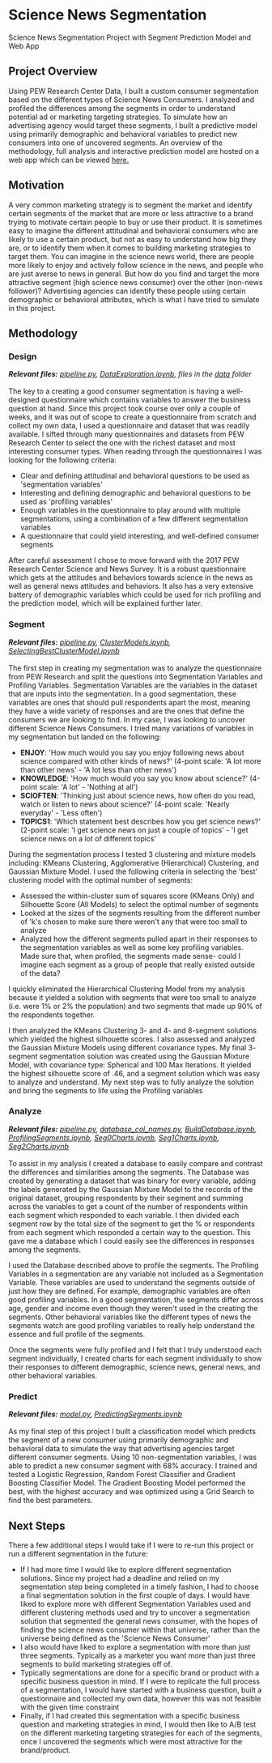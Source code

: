 # Science News Segmentation
Science News Segmentation Project with Segment Prediction Model and Web App

## Project Overview
Using PEW Research Center Data, I built a custom consumer segmentation based on the different types of Science News Consumers. I analyzed and profiled the differences among the segments in order to understand potential ad or marketing targeting strategies. To simulate how an advertising agency would target these segments, I built a predictive model using primarily demographic and behavioral variables to predict new consumers into one of uncovered segments. An overview of the methodology, full analysis and interactive prediction model are hosted on a web app which can be viewed [here.](/segmentscinews.com)

## Motivation
A very common marketing strategy is to segment the market and identify certain segments of the market that are more or less attractive to a brand trying to motivate certain people to buy or use their product. It is sometimes easy to imagine the different attitudinal and behavioral consumers who are likely to use a certain product, but not as easy to understand how big they are, or to identify them when it comes to building marketing strategies to target them. You can imagine in the science news world, there are people more likely to enjoy and actively follow science in the news, and people who are just averse to news in general. But how do you find and target the more attractive segment (high science news consumer) over the other (non-news follower)? Advertising agencies can identify these people using certain demographic or behavioral attributes, which is what I have tried to simulate in this project.

## Methodology
### Design
***Relevant files:** [pipeline.py](https://github.com/taysummers/science_news_segmentation/blob/master/pipeline.py), [DataExploration.ipynb](https://github.com/taysummers/science_news_segmentation/blob/master/JupyterNotebookWork/DataExploration.ipynb), files in the [data](https://github.com/taysummers/science_news_segmentation/tree/master/data/2017%20Pew%20Research%20Center%20Science%20and%20News%20Survey) folder*<br>
<br>
The key to a creating a good consumer segmentation is having a well-designed questionnaire which contains variables to answer the business question at hand. Since this project took course over only a couple of weeks, and it was out of scope to create a questionnaire from scratch and collect my own data, I used a questionnaire and dataset that was readily available. I sifted through many questionnaires and datasets from PEW Research Center to select the one with the richest dataset and most interesting consumer types. When reading through the questionnaires I was looking for the following criteria:
- Clear and defining attitudinal and behavioral questions to be used as 'segmentation variables'
- Interesting and defining demographic and behavioral questions to be used as 'profiling variables'
- Enough variables in the questionnaire to play around with multiple segmentations, using a combination of a few different segmentation variables
- A questionnaire that could yield interesting, and well-defined consumer segments

After careful assessment I chose to move forward with the 2017 PEW Research Center Science and News Survey. It is a robust questionnaire which gets at the attitudes and behaviors towards science in the news as well as general news attitudes and behaviors. It also has a very extensive battery of demographic variables which could be used for rich profiling and the prediction model, which will be explained further later.

### Segment
***Relevant files:** [pipeline.py](https://github.com/taysummers/science_news_segmentation/blob/master/pipeline.py), [ClusterModels.ipynb](https://github.com/taysummers/science_news_segmentation/blob/master/JupyterNotebookWork/ClusterModels.ipynb), [SelectingBestClusterModel.ipynb](https://github.com/taysummers/science_news_segmentation/blob/master/JupyterNotebookWork/SelectingBestClusterModel.ipynb)*<br>
<br>
The first step in creating my segmentation was to analyze the questionnaire from PEW Research and split the questions into Segmentation Variables and Profiling Variables. Segmentation Variables are the variables in the dataset that are inputs into the segmentation. In a good segmentation, these variables are ones that should pull respondents apart the most, meaning they have a wide variety of responses and are the ones that define the consumers we are looking to find. In my case, I was looking to uncover different Science News Consumers. I tried many variations of variables in my segmentation but landed on the following:
- **ENJOY**: 'How much would you say you enjoy following news about science compared with other kinds of news?' (4-point scale: 'A lot more than other news' - 'A lot less than other news')
- **KNOWLEDGE**: 'How much would you say you know about science?' (4-point scale: 'A lot' - 'Nothing at all')
- **SCIOFTEN**: 'Thinking just about science news, how often do you read, watch or listen to news about science?' (4-point scale: 'Nearly everyday' - 'Less often')
- **TOPICS1**: 'Which statement best describes how you get science news?' (2-point scale: 'I get science news on just a couple of topics' - 'I get science news on a lot of different topics'

During the segmentation process I tested 3 clustering and mixture models including: KMeans Clustering, Agglomerative (Hierarchical) Clustering, and Gaussian Mixture Model. I used the following criteria in selecting the 'best' clustering model with the optimal number of segments:
- Assessed the within-cluster sum of squares score (KMeans Only) and Silhouette Score (All Models) to select the optimal number of segments
- Looked at the sizes of the segments resulting from the different number of 'k's chosen to make sure there weren't any that were too small to analyze
- Analyzed how the different segments pulled apart in their responses to the segmentation variables as well as some key profiling variables. Made sure that, when profiled, the segments made sense- could I imagine each segment as a group of people that really existed outside of the data? 

I quickly eliminated the Hierarchical Clustering Model from my analysis because it yielded a solution with segments that were too small to analyze (i.e. were 1% or 2% the population) and two segments that made up 90% of the respondents together.

I then analyzed the KMeans Clustering 3- and 4- and 8-segment solutions which yielded the highest silhouette scores. I also assessed and analyzed the Gaussian Mixture Models using different covariance types. My final 3- segment segmentation solution was created using the Gaussian Mixture Model, with covariance type: Spherical and 100 Max Iterations. It yielded the highest silhouette score of .46, and a segment solution which was easy to analyze and understand. My next step was to fully analyze the solution and bring the segments to life using the Profiling variables

### Analyze
***Relevant files:** [pipeline.py](https://github.com/taysummers/science_news_segmentation/blob/master/pipeline.py), [database_col_names.py](https://github.com/taysummers/science_news_segmentation/blob/master/database_col_names.py), [BuildDatabase.ipynb](https://github.com/taysummers/science_news_segmentation/blob/master/JupyterNotebookWork/BuildDataBase.ipynb), [ProfilingSegments.ipynb](https://github.com/taysummers/science_news_segmentation/blob/master/JupyterNotebookWork/ProfilingSegments.ipynb), [Seg0Charts.ipynb](https://github.com/taysummers/science_news_segmentation/blob/master/JupyterNotebookWork/Seg0Charts.ipynb), [Seg1Charts.ipynb](https://github.com/taysummers/science_news_segmentation/blob/master/JupyterNotebookWork/Seg1Charts.ipynb), [Seg2Charts.ipynb](https://github.com/taysummers/science_news_segmentation/blob/master/JupyterNotebookWork/Seg2Charts.ipynb)*<br>
<br>
To assist in my analysis I created a database to easily compare and contrast the differences and similarities among the segments. The Database was created by generating a dataset that was binary for every variable, adding the labels generated by the Gaussian Mixture Model to the records of the original dataset, grouping respondents by their segment and summing across the variables to get a count of the number of respondents within each segment which responded to each variable. I then divided each segment row by the total size of the segment to get the % or respondents from each segment which responded a certain way to the question. This gave me a database which I could easily see the differences in responses among the segments. 

I used the Database described above to profile the segments. The Profiling Variables in a segmentation are any variable not included as a Segmentation Variable. These variables are used to understand the segments outside of just how they are defined. For example, demographic variables are often good profiling variables. In a good segmentation, the segments differ across age, gender and income even though they weren't used in the creating the segments. Other behavioral variables like the different types of news the segments watch are good profiling variables to really help understand the essence and full profile of the segments. 

Once the segments were fully profiled and I felt that I truly understood each segment individually, I created charts for each segment individually to show their responses to different demographic, science news, general news, and other behavioral variables. 

### Predict
***Relevant files:** [model.py](https://github.com/taysummers/science_news_segmentation/blob/master/model.py), [PredictingSegments.ipynb](https://github.com/taysummers/science_news_segmentation/blob/master/JupyterNotebookWork/PredictingSegments.ipynb)*<br>
<br>
As my final step of this project I built a classification model which predicts the segment of a new consumer using primarily demographic and behavioral data to simulate the way that advertising agencies target different consumer segments. Using 10 non-segmentation variables, I was able to predict a new consumer segment with 68% accuracy. I trained and tested a Logistic Regression, Random Forest Classifier and Gradient Boosting Classifier Model. The Gradient Boosting Model performed the best, with the highest accuracy and was optimized using a Grid Search to find the best parameters. 

## Next Steps
There a few additional steps I would take if I were to re-run this project or run a different segmentation in the future:
- If I had more time I would like to explore different segmentation solutions. Since my project had a deadline and relied on my segmentation step being completed in a timely fashion, I had to choose a final segmentation solution in the first couple of days. I would have liked to explore more with different Segmentation Variables used and different clustering methods used and try to uncover a segmentation solution that segmented the general news consumer, with the hopes of finding the science news consumer within that universe, rather than the universe being defined as the 'Science News Consumer'
- I also would have liked to explore a segmentation with more than just three segments. Typically as a marketer you want more than just three segments to build marketing strategies off of.
- Typically segmentations are done for a specific brand or product with a specific business question in mind. If I were to replicate the full process of a segmentation, I would have started with a business question, built a questionnaire and collected my own data, however this was not feasible with the given time constraint
- Finally, if I had created this segmentation with a specific business question and marketing strategies in mind, I would then like to A/B test on the different marketing targeting strategies for each of the segments, once I uncovered the segments which were most attractive for the brand/product.
